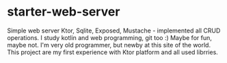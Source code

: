 # starter-web-server
Simple web server  Ktor,  Sqlite, Exposed, Mustache - implemented all CRUD operations. 
I study kotlin and web programming, git too :) Maybe for fun, maybe not.
I'm very old programmer, but newby at this site of the world.
This project are my first experience with Ktor platform and all used librries.
